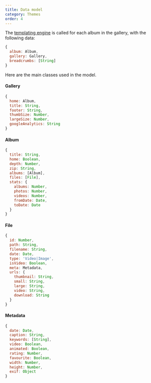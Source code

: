 ```yaml
---
title: Data model
category: Themes
order: 4
---
```


The [templating engine](https://handlebarsjs.com) is called for each album in the gallery, with the following data:

```js
{
  album: Album,
  gallery: Gallery,
  breadcrumbs: [String]
}
```

Here are the main classes used in the model.

#### Gallery

```js
{
  home: Album,
  title: String,
  footer: String,
  thumbSize: Number,
  largeSize: Number,
  googleAnalytics: String
}
```

#### Album

```js
{
  title: String,
  home: Boolean,
  depth: Number,
  zip: String,
  albums: [Album],
  files: [File],
  stats: {
    albums: Number,
    photos: Number,
    videos: Number,
    fromDate: Date,
    toDate: Date
  }
}
```

#### File

```js
{
  id: Number,
  path: String,
  filename: String,
  date: Date,
  type: 'Video|Image',
  isVideo: Boolean,
  meta: Metadata,
  urls: {
    thumbnail: String,
    small: String,
    large: String,
    video: String,
    download: String
  }
}
```

#### Metadata

```js
{
  date: Date,
  caption: String,
  keywords: [String],
  video: Boolean,
  animated: Boolean,
  rating: Number,
  favourite: Boolean,
  width: Number,
  height: Number,
  exif: Object
}
```
